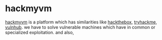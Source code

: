# hackmyvm
[hackmyvm](https://hackmyvm.eu) is a platform which has similarities like [hackthebox](https://hackthebox,eu), [tryhackme](https://tryhackme.com), [vulnhub](https://vulnhub.com). we have to solve vulnerable machines which have in common or specialized exploitation. and also, 
